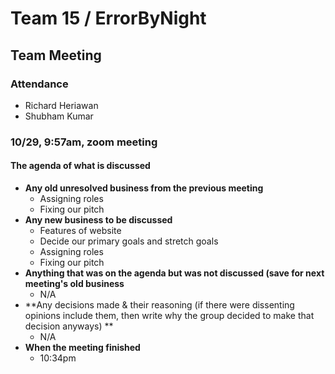 # Team 15 / ErrorByNight
## Team Meeting 
### Attendance
- Richard Heriawan
- Shubham Kumar

### 10/29, 9:57am, zoom meeting
  
#### The agenda of what is discussed
- **Any old unresolved business from the previous meeting**
    - Assigning roles
    - Fixing our pitch
- **Any new business to be discussed**
    - Features of website
    - Decide our primary goals and stretch goals 
    - Assigning roles
    - Fixing our pitch
- **Anything that was on the agenda but was not discussed (save for next meeting's old business**
    - N/A
- **Any decisions made & their reasoning (if there were dissenting opinions include them, then write why the group decided to make that decision anyways) **
    - N/A
- **When the meeting finished**
    - 10:34pm
